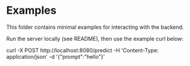# Examples

This folder contains minimal examples for interacting with the backend.

Run the server locally (see README), then use the example curl below:

curl -X POST http://localhost:8080/predict -H 'Content-Type: application/json' -d '{"prompt":"hello"}'
